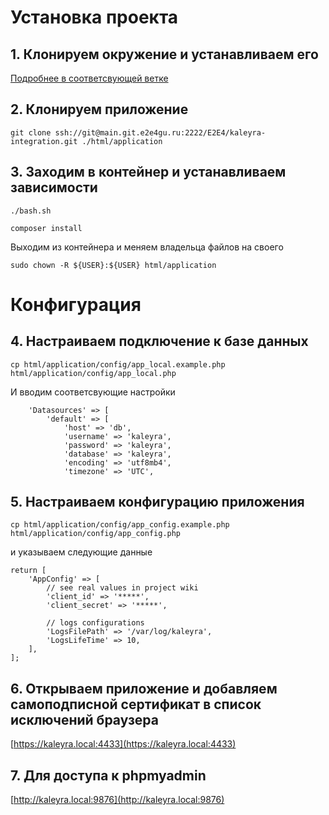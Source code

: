 # Установка проекта

## 1. Клонируем окружение и устанавливаем его

[Подробнее в соответсвующей ветке](https://main.git.e2e4gu.ru/E2E4/kaleyra-integration/src/branch/environment)

## 2. Клонируем приложение

```
git clone ssh://git@main.git.e2e4gu.ru:2222/E2E4/kaleyra-integration.git ./html/application
```

## 3. Заходим в контейнер и устанавливаем зависимости

```
./bash.sh
```

```
composer install
```

Выходим из контейнера и меняем владельца файлов на своего

```
sudo chown -R ${USER}:${USER} html/application
```

# Конфигурация

## 4. Настраиваем подключение к базе данных

```
cp html/application/config/app_local.example.php html/application/config/app_local.php
```

И вводим соответсвующие настройки

```
    'Datasources' => [
        'default' => [
            'host' => 'db',
            'username' => 'kaleyra',
            'password' => 'kaleyra',
            'database' => 'kaleyra',
            'encoding' => 'utf8mb4',
            'timezone' => 'UTC',
```

## 5. Настраиваем конфигурацию приложения

```
cp html/application/config/app_config.example.php html/application/config/app_config.php
```

и указываем следующие данные

```
return [
    'AppConfig' => [
        // see real values in project wiki
        'client_id' => '*****',
        'client_secret' => '*****',

        // logs configurations
        'LogsFilePath' => '/var/log/kaleyra',
        'LogsLifeTime' => 10,
    ],
];
```

## 6. Открываем приложение и добавляем самоподписной сертификат в список исключений браузера

[https://kaleyra.local:4433](https://kaleyra.local:4433)

## 7. Для доступа к phpmyadmin

[http://kaleyra.local:9876](http://kaleyra.local:9876)


